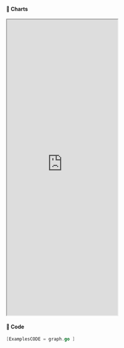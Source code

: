 <!-- tabs:start -->

#### **:art: Charts**
<iframe src="https://go-echarts.github.io/examples/graph.html" height="800"> </iframe>

#### **:musical_keyboard: Code**

```go
[ExamplesCODE = graph.go ]

```

<!-- tabs:end -->

